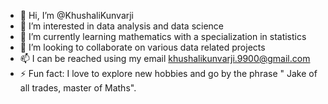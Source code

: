 - 👋 Hi, I’m @KhushaliKunvarji
- 👀 I’m interested in data analysis and data science
- 🌱 I’m currently learning mathematics with a specialization in statistics
- 💞️ I’m looking to collaborate on various data related projects
- 📫 I can be reached using my email khushalikunvarji.9900@gmail.com
- ⚡ Fun fact: I love to explore new hobbies and go by the phrase " Jake of all trades, master of Maths".

<!---
KhushaliKunvarji/KhushaliKunvarji is a ✨ special ✨ repository because its `README.md` (this file) appears on your GitHub profile.
You can click the Preview link to take a look at your changes.
--->
